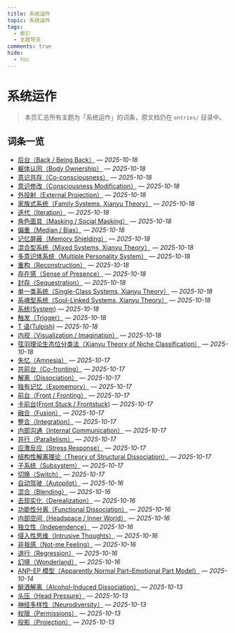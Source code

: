 ```yaml
---
title: 系统运作
topic: 系统运作
tags:
  - 索引
  - 主题导览
comments: true
hide:
  - toc
---
```


# 系统运作

> 本页汇总所有主题为「系统运作」的词条，原文档仍在 `entries/` 目录中。

## 词条一览

- [后台（Back / Being Back）](Back-Being-Back.md) — *2025-10-18*
- [躯体认同（Body Ownership）](Body-Ownership.md) — *2025-10-18*
- [意识共存（Co-consciousness）](Co-Consciousness.md) — *2025-10-18*
- [意识修改（Consciousness Modification）](Consciousness-Modification.md) — *2025-10-18*
- [外投射（External Projection）](External-Projection.md) — *2025-10-18*
- [家族式系统（Family Systems, Xianyu Theory）](Family-Systems-Xianyu.md) — *2025-10-18*
- [迭代（Iteration）](Iteration.md) — *2025-10-18*
- [角色面具（Masking / Social Masking）](Masking.md) — *2025-10-18*
- [偏重（Median / Bias）](Median-Bias.md) — *2025-10-18*
- [记忆屏蔽（Memory Shielding）](Memory-Shielding.md) — *2025-10-18*
- [混合型系统（Mixed Systems, Xianyu Theory）](Mixed-Systems-Xianyu.md) — *2025-10-18*
- [多意识体系统（Multiple Personality System）](Multiple_Personality_System.md) — *2025-10-18*
- [重构（Reconstruction）](Reconstruction.md) — *2025-10-18*
- [存在感（Sense of Presence）](Sense-Of-Presence.md) — *2025-10-18*
- [封存（Sequestration）](Sequestration.md) — *2025-10-18*
- [单一类系统（Single-Class Systems, Xianyu Theory）](Single-Class-Systems-Xianyu.md) — *2025-10-18*
- [系魂型系统（Soul-Linked Systems, Xianyu Theory）](Soul-Linked-Systems-Xianyu.md) — *2025-10-18*
- [系统(System)](System.md) — *2025-10-18*
- [触发（Trigger）](Trigger.md) — *2025-10-18*
- [T 语(Tulpish)](Tulpish.md) — *2025-10-18*
- [内视（Visualization / Imagination）](Visualization-Imagination.md) — *2025-10-18*
- [弦羽理论生态位分类法（Xianyu Theory of Niche Classification）](Xianyu-Theory-Niche-Classification.md) — *2025-10-18*
- [失忆（Amnesia）](Amnesia.md) — *2025-10-17*
- [共前台（Co-fronting）](Co-Fronting.md) — *2025-10-17*
- [解离（Dissociation）](Dissociation.md) — *2025-10-17*
- [独有记忆（Exomemory）](Exomemory.md) — *2025-10-17*
- [前台（Front / Fronting）](Front-Fronting.md) — *2025-10-17*
- [卡前台(Front Stuck / Frontstuck)](Frontstuck.md) — *2025-10-17*
- [融合（Fusion）](Fusion.md) — *2025-10-17*
- [整合（Integration）](Integration.md) — *2025-10-17*
- [内部沟通（Internal Communication）](Internal-Communication.md) — *2025-10-17*
- [并行（Parallelism）](Parallelism.md) — *2025-10-17*
- [应激反应（Stress Response）](Stress-Response.md) — *2025-10-17*
- [结构性解离理论（Theory of Structural Dissociation）](Structural-Dissociation-Theory.md) — *2025-10-17*
- [子系统（Subsystem）](Subsystem.md) — *2025-10-17*
- [切换（Switch）](Switch.md) — *2025-10-17*
- [自动驾驶（Autopilot）](Autopilot.md) — *2025-10-16*
- [混合（Blending）](Blending.md) — *2025-10-16*
- [去现实化（Derealization）](Derealization.md) — *2025-10-16*
- [功能性分离（Functional Dissociation）](Functional-Dissociation.md) — *2025-10-16*
- [内部空间（Headspace / Inner World）](Headspace-Inner-World.md) — *2025-10-16*
- [独立性（Independence）](Independence.md) — *2025-10-16*
- [侵入性思维（Intrusive Thoughts）](Intrusive-Thoughts.md) — *2025-10-16*
- [非我感（Not-me Feeling）](Not-Me-Feeling.md) — *2025-10-16*
- [退行（Regression）](Regression.md) — *2025-10-16*
- [幻境（Wonderland）](Wonderland.md) — *2025-10-16*
- [ANP-EP 模型（Apparently Normal Part–Emotional Part Model）](Apparently-Normal-Part-Emotional-Part-Model.md) — *2025-10-14*
- [醉酒解离（Alcohol-Induced Dissociation）](Alcohol-Induced-Dissociation.md) — *2025-10-13*
- [头压（Head Pressure）](Head-Pressure.md) — *2025-10-13*
- [神经多样性（Neurodiversity）](Neurodiversity.md) — *2025-10-13*
- [权限（Permissions）](Permissions.md) — *2025-10-13*
- [投影（Projection）](Projection.md) — *2025-10-13*
